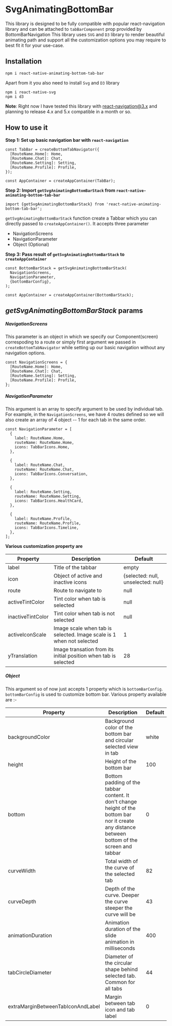 # SvgAnimatingBottomBar

This library is designed to be fully compatible with popular react-navigation library and can be attached to ```tabBarComponent``` prop provided by BottomBarNavigation 
This library uses ```SVG``` and ```D3``` library to render beautiful animating path and support all the customization options you may require to best fit it for your use-case.

## Installation
```
npm i react-native-animating-bottom-tab-bar
```


Apart from it you also need to install ```Svg``` and ```D3``` library

```
npm i react-native-svg
npm i d3
```

**Note**: Right now I have tested this library with react-navigation@3.x and planning to release 4.x and 5.x compatible in a month or so.

## How to use it
**Step 1: Set up basic navigation bar with ```react-navigation```**

```
const TabBar = createBottomTabNavigator({
  [RouteName.Home]: Home,
  [RouteName.Chat]: Chat,
  [RouteName.Setting]: Setting,
  [RouteName.Profile]: Profile,
});

const AppContainer = createAppContainer(TabBar);

```



**Step 2: Import ```getSvgAnimatingBottomBarStack```  from ```react-native-animating-bottom-tab-bar```**

```
import {getSvgAnimatingBottomBarStack} from 'react-native-animating-bottom-tab-bar';
```

```getSvgAnimatingBottomBarStack``` function create a Tabbar which you can directly passed to ```createAppContainer()```. It accepts three parameter
- NavigationScreens
- NavigationParameter
- Object (Optional)

**Step 3: Pass result of ```getSvgAnimatingBottomBarStack``` to ```createAppContainer```**

```
const BottomBarStack = getSvgAnimatingBottomBarStack(
  NavigationScreens,
  NavigationParameter,
  {bottomBarConfig},
);

const AppContainer = createAppContainer(BottomBarStack);

```

## *getSvgAnimatingBottomBarStack* params

##### NavigationScreens
This parameter is an object in which we specify our Component(screen) correspoding to a route or simply first argument we passed in ```createBottomTabNavigator```
while setting up our basic navigation without any navigation options.

```
const NavigationScreens = {
  [RouteName.Home]: Home,
  [RouteName.Chat]: Chat,
  [RouteName.Setting]: Setting,
  [RouteName.Profile]: Profile,
};

```

##### NavigationParameter
This argument is an array to specify argument to be used by individual tab. For example, in the ```NavigationScreens```, we have 4 routes defined so we will 
also create an array of 4 object -- 1 for each tab in the same order.

```
const NavigationParameter = [
  {
    label: RouteName.Home,
    routeName: RouteName.Home,
    icons: TabBarIcons.Home,
  },

  {
    label: RouteName.Chat,
    routeName: RouteName.Chat,
    icons: TabBarIcons.Conversation,
  },

  {
    label: RouteName.Setting,
    routeName: RouteName.Setting,
    icons: TabBarIcons.HealthCard,
  },

  {
    label: RouteName.Profile,
    routeName: RouteName.Profile,
    icons: TabBarIcons.Timeline,
  },
];
```

**Various customization property are**

Property | Description | Default
| --- | --- | --- |
label             | Title of the tabbar                 | empty
icon              | Object of active and inactive icons | {selected: null, unselected: null}
route             | Route to navigate to                | null
activeTintColor   | Tint color when tab is selected     | null
inactiveTintColor | Tint color when tab is not selected | null
activeIconScale   | Image scale when tab is selected.  Image scale is 1 when not selected  | 1
yTranslation      | Image transation from its initial position when tab is selected        | 28


##### Object
This argument so of now just accepts 1 property which is ```bottomBarConfig```. ```bottomBarConfig``` is used to customize bottom bar. 
Various property available are :-

Property | Description | Default
| --- | --- | --- |
backgroundColor | Background color of the bottom bar and circular selected view in tab  | white
height          | Height of the bottom bar                                              | 100
bottom          | Bottom padding of the tabbar content. It don't change height of the bottom bar nor it create any distance between bottom of the screen and tabbar | 0
curveWidth      | Total width of the curve of the selected tab                          | 82
curveDepth      | Depth of the curve. Deeper the curve steeper the curve will be        | 43
animationDuration | Animation duration of the slide animation in milliseconds           | 400
tabCircleDiameter | Diameter of the circular shape behind selected tab. Common for all tabs | 44
extraMarginBetweenTabIconAndLabel | Margin between tab icon and tab label               | 0



